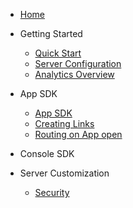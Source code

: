 * [Home](/)
* Getting Started
    * [Quick Start](/get-started/)
    * [Server Configuration](/get-started/server-config)
    * [Analytics Overview](/get-started/analytics-overview)

* App SDK
    * [App SDK](/app-sdk/)
    * [Creating Links](/app-sdk/creating-links)
    * [Routing on App open](/app-sdk/intent-routing)

* Console SDK


* Server Customization
    * [Security](/security)
